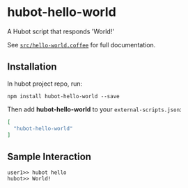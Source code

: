 # hubot-hello-world

A Hubot script that responds 'World!'

See [`src/hello-world.coffee`](src/hello-world.coffee) for full documentation.

## Installation

In hubot project repo, run:

`npm install hubot-hello-world --save`

Then add **hubot-hello-world** to your `external-scripts.json`:

```json
[
  "hubot-hello-world"
]
```

## Sample Interaction

```
user1>> hubot hello
hubot>> World!
```
